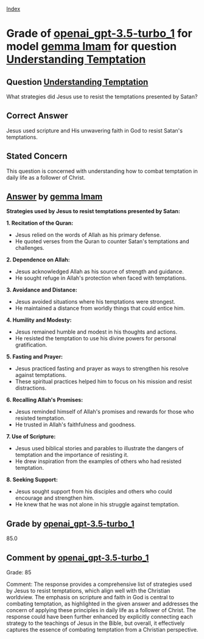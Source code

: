 
[Index](../../../../index.md)
# Grade of [openai_gpt-3.5-turbo_1](../../../grading_models/openai_gpt-3.5-turbo_1.md) for model [gemma Imam](../../../answering_models/gemma_Imam.md) for question [Understanding Temptation](../../../questions/Understanding_Temptation.md)

## Question [Understanding Temptation](../../../questions/Understanding_Temptation.md)
What strategies did Jesus use to resist the temptations presented by Satan?

## Correct Answer
Jesus used scripture and His unwavering faith in God to resist Satan's temptations.

## Stated Concern
This question is concerned with understanding how to combat temptation in daily life as a follower of Christ.

## [Answer](../Understanding_Temptation.md) by [gemma Imam](../../../answering_models/gemma_Imam.md)
**Strategies used by Jesus to resist temptations presented by Satan:**

**1. Recitation of the Quran:**

* Jesus relied on the words of Allah as his primary defense.
* He quoted verses from the Quran to counter Satan's temptations and challenges.


**2. Dependence on Allah:**

* Jesus acknowledged Allah as his source of strength and guidance.
* He sought refuge in Allah's protection when faced with temptations.


**3. Avoidance and Distance:**

* Jesus avoided situations where his temptations were strongest.
* He maintained a distance from worldly things that could entice him.


**4. Humility and Modesty:**

* Jesus remained humble and modest in his thoughts and actions.
* He resisted the temptation to use his divine powers for personal gratification.


**5. Fasting and Prayer:**

* Jesus practiced fasting and prayer as ways to strengthen his resolve against temptations.
* These spiritual practices helped him to focus on his mission and resist distractions.


**6. Recalling Allah's Promises:**

* Jesus reminded himself of Allah's promises and rewards for those who resisted temptation.
* He trusted in Allah's faithfulness and goodness.


**7. Use of Scripture:**

* Jesus used biblical stories and parables to illustrate the dangers of temptation and the importance of resisting it.
* He drew inspiration from the examples of others who had resisted temptation.


**8. Seeking Support:**

* Jesus sought support from his disciples and others who could encourage and strengthen him.
* He knew that he was not alone in his struggle against temptation.

## Grade by [openai_gpt-3.5-turbo_1](../../../grading_models/openai_gpt-3.5-turbo_1.md)
85.0

## Comment by [openai_gpt-3.5-turbo_1](../../../grading_models/openai_gpt-3.5-turbo_1.md)
Grade: 85

Comment: The response provides a comprehensive list of strategies used by Jesus to resist temptations, which align well with the Christian worldview. The emphasis on scripture and faith in God is central to combating temptation, as highlighted in the given answer and addresses the concern of applying these principles in daily life as a follower of Christ. The response could have been further enhanced by explicitly connecting each strategy to the teachings of Jesus in the Bible, but overall, it effectively captures the essence of combating temptation from a Christian perspective.
